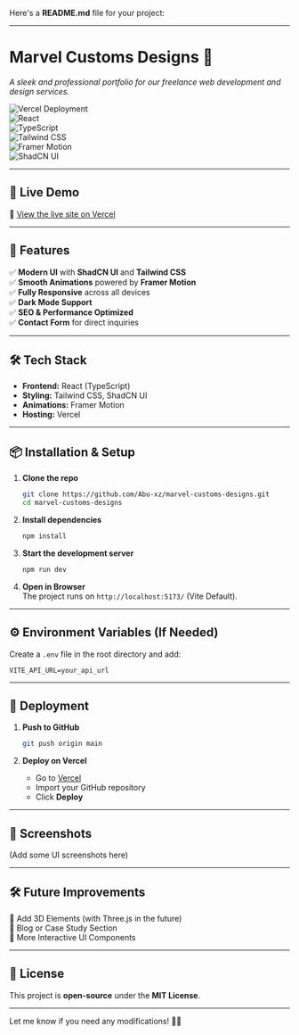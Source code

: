 Here's a **README.md** file for your project:  

---

# **Marvel Customs Designs 🚀**  
_A sleek and professional portfolio for our freelance web development and design services._

![Vercel Deployment](https://img.shields.io/badge/Hosted%20on-Vercel-blue)  
![React](https://img.shields.io/badge/React-18-blue)  
![TypeScript](https://img.shields.io/badge/TypeScript-✓-blue)  
![Tailwind CSS](https://img.shields.io/badge/TailwindCSS-✓-blue)  
![Framer Motion](https://img.shields.io/badge/Framer%20Motion-✓-blue)  
![ShadCN UI](https://img.shields.io/badge/ShadCN%20UI-✓-blue)  

---

## **🚀 Live Demo**  
🔗 [View the live site on Vercel](https://your-vercel-link.vercel.app)  

---

## **📌 Features**  
✅ **Modern UI** with **ShadCN UI** and **Tailwind CSS**  
✅ **Smooth Animations** powered by **Framer Motion**  
✅ **Fully Responsive** across all devices  
✅ **Dark Mode Support**  
✅ **SEO & Performance Optimized**  
✅ **Contact Form** for direct inquiries  

---

## **🛠 Tech Stack**  
- **Frontend:** React (TypeScript)  
- **Styling:** Tailwind CSS, ShadCN UI  
- **Animations:** Framer Motion  
- **Hosting:** Vercel  

---

## **📦 Installation & Setup**  
1. **Clone the repo**  
   ```sh
   git clone https://github.com/Abu-xz/marvel-customs-designs.git
   cd marvel-customs-designs
   ```

2. **Install dependencies**  
   ```sh
   npm install
   ```

3. **Start the development server**  
   ```sh
   npm run dev
   ```

4. **Open in Browser**  
   The project runs on `http://localhost:5173/` (Vite Default).  

---

## **⚙️ Environment Variables (If Needed)**  
Create a `.env` file in the root directory and add:  
```
VITE_API_URL=your_api_url
```

---

## **🚀 Deployment**  
1. **Push to GitHub**  
   ```sh
   git push origin main
   ```

2. **Deploy on Vercel**  
   - Go to [Vercel](https://vercel.com)  
   - Import your GitHub repository  
   - Click **Deploy**  

---

## **📸 Screenshots**  
(Add some UI screenshots here)

---

## **🛠 Future Improvements**  
🔹 Add 3D Elements (with Three.js in the future)  
🔹 Blog or Case Study Section  
🔹 More Interactive UI Components  

---

## **📝 License**  
This project is **open-source** under the **MIT License**.  

---

Let me know if you need any modifications! 🚀🔥